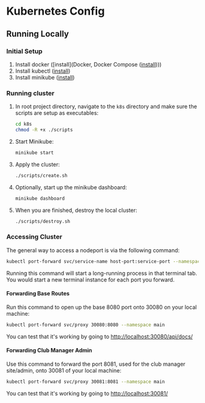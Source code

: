 # Kubernetes Config

## Running Locally

### Initial Setup

1. Install docker ([install](Docker, Docker Compose ([install](https://docs.docker.com/compose/install/))))
2. Install kubectl ([install](https://kubernetes.io/docs/tasks/tools/install-kubectl-windows/))
3. Install minikube ([install](https://minikube.sigs.k8s.io/docs/start/?arch=%2Fmacos%2Farm64%2Fstable%2Fbinary+download))

### Running cluster

1. In root project directory, navigate to the `k8s` directory and make sure the scripts are setup as executables:

   ```sh
   cd k8s
   chmod -R +x ./scripts
   ```

2. Start Minikube:

   ```sh
   minikube start
   ```

3. Apply the cluster:

   ```sh
   ./scripts/create.sh
   ```

4. Optionally, start up the minikube dashboard:

   ```sh
   minikube dashboard
   ```

5. When you are finished, destroy the local cluster:

   ```sh
   ./scripts/destroy.sh
   ```

### Accessing Cluster

The general way to access a nodeport is via the following command:

```sh
kubectl port-forward svc/service-name host-port:service-port --namespace namespace
```

Running this command will start a long-running process in that terminal tab. You would start a new terminal instance for each port you forward.

#### Forwarding Base Routes

Run this command to open up the base 8080 port onto 30080 on your local machine:

```sh
kubectl port-forward svc/proxy 30080:8080 --namespace main
```

You can test that it's working by going to <http://localhost:30080/api/docs/>

#### Forwarding Club Manager Admin

Use this command to forward the port 8081, used for the club manager site/admin, onto 30081 of your local machine:

```sh
kubectl port-forward svc/proxy 30081:8081 --namespace main
```

You can test that it's working by going to <http://localhost:30081/>
